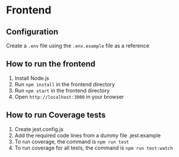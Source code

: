 # Frontend

## Configuration

Create a `.env` file using the `.env.example` file as a reference

## How to run the frontend

1. Install Node.js
2. Run `npm install` in the frontend directory
3. Run `npm start` in the frontend directory
4. Open `http://localhost:3000` in your browser

## How to run Coverage tests

1. Create jest.config.js
2. Add the required code lines from a dummy file .jest.example
3. To run coverage, the command is `npm run test`
4. To run coverage for all tests, the command is `npm run test:watch`